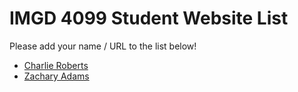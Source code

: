# IMGD 4099 Student Website List
Please add your name / URL to the list below!

- [Charlie Roberts](http://charlie-roberts.com)
- [Zachary Adams](https://zachadams019.wixsite.com/zacharyadams)
